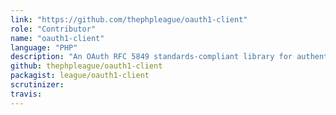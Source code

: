 ```yaml
---
link: "https://github.com/thephpleague/oauth1-client"
role: "Contributor"
name: "oauth1-client"
language: "PHP"
description: "An OAuth RFC 5849 standards-compliant library for authenticating against OAuth 1 servers"
github: thephpleague/oauth1-client
packagist: league/oauth1-client
scrutinizer:
travis:
---
```

